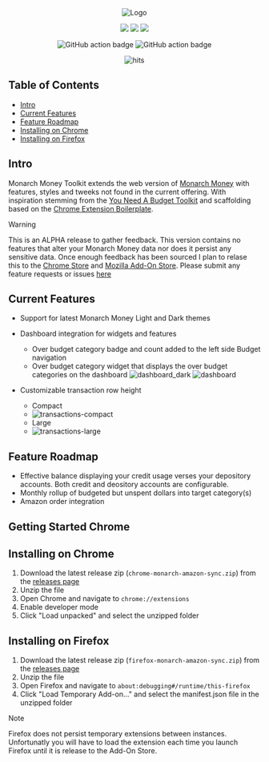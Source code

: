 <div align="center">

<picture>
    <source media="(prefers-color-scheme: dark)" srcset="https://github.com/user-attachments/assets/48e2345c-ad35-45e1-9e53-4e72dc0fbea7" />
    <source media="(prefers-color-scheme: light)" srcset="https://github.com/user-attachments/assets/1f86e75a-84f6-478b-b292-44a263221e2c" />
    <img alt="Logo" src="https://github.com/user-attachments/assets/4128549d-9977-4ecf-8c8c-703b08debd4e" />
</picture>

![](https://img.shields.io/badge/React-61DAFB?style=flat-square&logo=react&logoColor=black)
![](https://img.shields.io/badge/Typescript-3178C6?style=flat-square&logo=typescript&logoColor=white)
![](https://badges.aleen42.com/src/vitejs.svg)

![GitHub action badge](https://github.com/dandurland/monarch-money-toolkit/actions/workflows/build-zip.yml/badge.svg)
![GitHub action badge](https://github.com/dandurland/monarch-money-toolkit/actions/workflows/lint.yml/badge.svg)

<img src="https://hits.seeyoufarm.com/api/count/incr/badge.svg?url=https://github.com/dandurland/monarch-money-toolkitFactions&count_bg=%23#222222&title_bg=%23#454545&title=😀&edge_flat=true" alt="hits"/>

</div>

## Table of Contents

- [Intro](#intro)
- [Current Features](#current-features)
- [Feature Roadmap](#feature-roadmap)
- [Installing on Chrome](#installing-on-chrome)
- [Installing on Firefox](#installing-on-firefox)

 ## Intro

Monarch Money Toolkit extends the web version of [Monarch Money](https://monarchmoney.com) with features, styles and tweeks not found in the current offering.
With inspiration stemming from the [You Need A Budget Toolkit](https://www.toolkitforynab.com/) and scaffolding based on the [Chrome Extension Boilerplate](https://github.com/Jonghakseo/chrome-extension-boilerplate-react-vite?tab=readme-ov-file).

> [!WARNING]
> This is an ALPHA release to gather feedback. This version contains no features that alter your Monarch Money data nor does it persist any sensitive data.
> Once enough feedback has been sourced I plan to relase this to the [Chrome Store](https://chromewebstore.google.com/category/extensions) and [Mozilla Add-On Store](https://addons.mozilla.org/en-US/firefox).
> Please submit any feature requests or issues [here](https://github.com/dandurland/monarch-money-toolkit/issues)

## Current Features
- Support for latest Monarch Money Light and Dark themes
- Dashboard integration for widgets and features
    - Over budget category badge and count added to the left side Budget navigation
    - Over budget category widget that displays the over budget categories on the dashboard
  ![dashboard_dark](https://github.com/user-attachments/assets/ab5fc690-9492-48f4-a377-9050852c47da)
  ![dashboard](https://github.com/user-attachments/assets/34583531-352c-43e9-a41c-c4a931af0576)

- Customizable transaction row height
    - Compact
    - ![transactions-compact](https://github.com/user-attachments/assets/43fd0c19-4059-4a57-8cbb-7a899427dd56)
    - Large
    - ![transactions-large](https://github.com/user-attachments/assets/c4772bf0-1c4e-443e-b043-96639f181ac4)

## Feature Roadmap
- Effective balance displaying your credit usage verses your depository accounts. Both credit and deository accounts are configurable.
- Monthly rollup of budgeted but unspent dollars into target category(s)
- Amazon order integration

## Getting Started Chrome

## Installing on Chrome

1. Download the latest release zip (`chrome-monarch-amazon-sync.zip`) from the [releases page](https://github.com/dandurland/monarch-money-toolkit/releases/latest)
2. Unzip the file
3. Open Chrome and navigate to `chrome://extensions`
4. Enable developer mode
5. Click "Load unpacked" and select the unzipped folder

## Installing on Firefox

1. Download the latest release zip (`firefox-monarch-amazon-sync.zip`) from the [releases page](https://github.com/dandurland/monarch-money-toolkit/releases/latest)
2. Unzip the file
3. Open Firefox and navigate to `about:debugging#/runtime/this-firefox`
4. Click "Load Temporary Add-on..." and select the manifest.json file in the unzipped folder
> [!NOTE]
> Firefox does not persist temporary extensions between instances. Unfortunatly you will have to load the extension each time you launch Firefox until it is release to the Add-On Store.
